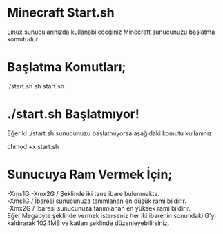 # Minecraft Start.sh

Linux sunucularınızda kullanabileceğiniz Minecraft sunucunuzu başlatma komutudur.

# Başlatma Komutları;

./start.sh
sh start.sh

# ./start.sh Başlatmıyor!
Eğer ki ./start.sh sunucunuzu başlatmıyorsa aşağıdaki komutu kullanınız.

chmod +x start.sh

# Sunucuya Ram Vermek İçin;

-Xms1G -Xmx2G  / Şeklinde iki tane ibare bulunmakta. <br>
-Xms1G    / İbaresi sunucunuza tanımlanan en düşük rami bildirir. <br>
-Xmx2G   / İbaresi sunucunuza tanımlanan en yüksek rami bildirir.<br>
Eğer Megabyte şeklinde vermek isterseniz her iki ibarenin sonundaki G'yi kaldırarak 1024MB ve katları şeklinde düzenleyebilirsiniz.<br>

